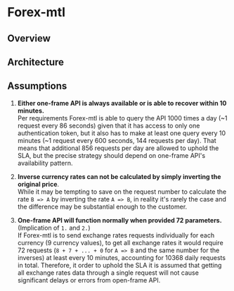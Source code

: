# Forex-mtl

## Overview

## Architecture

## Assumptions

1. **Either one-frame API is always available or is able to recover within 10 minutes.**  
Per requirements Forex-mtl is able to query the API 1000 times a day (~1 request every 86 seconds) given that it has access
to only one authentication token, but it also has to make at least one query every 10 minutes (~1 request every 600 
seconds, 144 requests per day). That means that additional 856 requests per day are allowed to uphold the SLA, but the
precise strategy should depend on one-frame API's availability pattern.

2. **Inverse currency rates can not be calculated by simply inverting the original price**.  
While it may be tempting to save on the request number to calculate the rate `B => A` by inverting the rate `A => B`, in
reality it's rarely the case and the difference may be substantial enough to the customer.

3. **One-frame API will function normally when provided 72 parameters.** (Implication of `1.` and `2.`)  
If Forex-mtl is to send exchange rates requests individually for each currency (9 currency values), to get all exchange
rates it would require 72 requests (`8 + 7 + ... + 0` for `A => B` and the same number for the inverses) at least every 10
minutes, accounting for 10368 daily requests in total. Therefore, it order to uphold the SLA it is assumed that getting
all exchange rates data through a single request will not cause significant delays or errors from open-frame API.